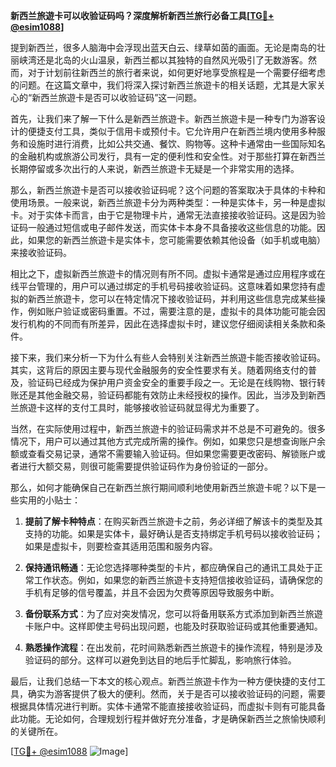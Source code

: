 **新西兰旅遊卡可以收验证码吗？深度解析新西兰旅行必备工具[[TG💪+ @esim1088](https://t.me/s/esim1088)]**

提到新西兰，很多人脑海中会浮现出蓝天白云、绿草如茵的画面。无论是南岛的壮丽峡湾还是北岛的火山温泉，新西兰都以其独特的自然风光吸引了无数游客。然而，对于计划前往新西兰的旅行者来说，如何更好地享受旅程是一个需要仔细考虑的问题。在这篇文章中，我们将深入探讨新西兰旅遊卡的相关话题，尤其是大家关心的“新西兰旅遊卡是否可以收验证码”这一问题。

首先，让我们来了解一下什么是新西兰旅遊卡。新西兰旅遊卡是一种专门为游客设计的便捷支付工具，类似于信用卡或预付卡。它允许用户在新西兰境内使用多种服务和设施时进行消费，比如公共交通、餐饮、购物等。这种卡通常由一些国际知名的金融机构或旅游公司发行，具有一定的便利性和安全性。对于那些打算在新西兰长期停留或多次出行的人来说，新西兰旅遊卡无疑是一个非常实用的选择。

那么，新西兰旅遊卡是否可以接收验证码呢？这个问题的答案取决于具体的卡种和使用场景。一般来说，新西兰旅遊卡分为两种类型：一种是实体卡，另一种是虚拟卡。对于实体卡而言，由于它是物理卡片，通常无法直接接收验证码。这是因为验证码一般通过短信或电子邮件发送，而实体卡本身不具备接收这些信息的功能。因此，如果您的新西兰旅遊卡是实体卡，您可能需要依赖其他设备（如手机或电脑）来接收验证码。

相比之下，虚拟新西兰旅遊卡的情况则有所不同。虚拟卡通常是通过应用程序或在线平台管理的，用户可以通过绑定的手机号码接收验证码。这意味着如果您持有虚拟的新西兰旅遊卡，您可以在特定情况下接收验证码，并利用这些信息完成某些操作，例如账户验证或密码重置。不过，需要注意的是，虚拟卡的具体功能可能会因发行机构的不同而有所差异，因此在选择虚拟卡时，建议您仔细阅读相关条款和条件。

接下来，我们来分析一下为什么有些人会特别关注新西兰旅遊卡能否接收验证码。其实，这背后的原因主要与现代金融服务的安全性要求有关。随着网络支付的普及，验证码已经成为保护用户资金安全的重要手段之一。无论是在线购物、银行转账还是其他金融交易，验证码都能有效防止未经授权的操作。因此，当涉及到新西兰旅遊卡这样的支付工具时，能够接收验证码就显得尤为重要了。

当然，在实际使用过程中，新西兰旅遊卡的验证码需求并不总是不可避免的。很多情况下，用户可以通过其他方式完成所需的操作。例如，如果您只是想查询账户余额或查看交易记录，通常不需要输入验证码。但如果您需要更改密码、解锁账户或者进行大额交易，则很可能需要提供验证码作为身份验证的一部分。

那么，如何才能确保自己在新西兰旅行期间顺利地使用新西兰旅遊卡呢？以下是一些实用的小贴士：

1. **提前了解卡种特点**：在购买新西兰旅遊卡之前，务必详细了解该卡的类型及其支持的功能。如果是实体卡，最好确认是否支持绑定手机号码以接收验证码；如果是虚拟卡，则要检查其适用范围和服务内容。
   
2. **保持通讯畅通**：无论您选择哪种类型的卡片，都应确保自己的通讯工具处于正常工作状态。例如，如果您的新西兰旅遊卡支持短信接收验证码，请确保您的手机有足够的信号覆盖，并且不会因为欠费等原因导致服务中断。

3. **备份联系方式**：为了应对突发情况，您可以将备用联系方式添加到新西兰旅遊卡账户中。这样即使主号码出现问题，也能及时获取验证码或其他重要通知。

4. **熟悉操作流程**：在出发前，花时间熟悉新西兰旅遊卡的操作流程，特别是涉及验证码的部分。这样可以避免到达目的地后手忙脚乱，影响旅行体验。

最后，让我们总结一下本文的核心观点。新西兰旅遊卡作为一种方便快捷的支付工具，确实为游客提供了极大的便利。然而，关于是否可以接收验证码的问题，需要根据具体情况进行判断。实体卡通常不能直接接收验证码，而虚拟卡则有可能具备此功能。无论如何，合理规划行程并做好充分准备，才是确保新西兰之旅愉快顺利的关键所在。

[[TG💪+ @esim1088](https://t.me/s/esim1088) ![Image](https://i.postimg.cc/4NQfJmqS/Snipaste-2025-05-13-00-14-12.png)]